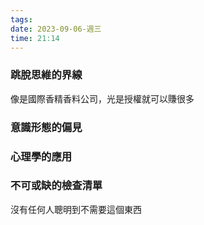 ```yaml
---
tags: 
date: 2023-09-06-週三
time: 21:14
---
```

### 跳脫思維的界線
像是國際香精香料公司，光是授權就可以賺很多

### 意識形態的偏見

### 心理學的應用

### 不可或缺的檢查清單
沒有任何人聰明到不需要這個東西
